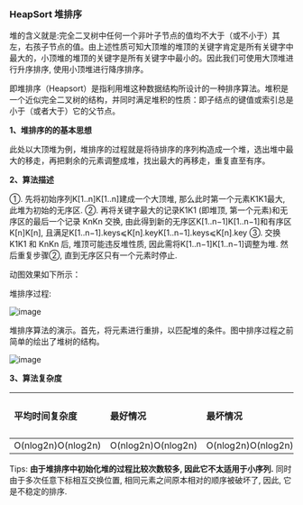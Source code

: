 ### HeapSort 堆排序

堆的含义就是:完全二叉树中任何一个非叶子节点的值均不大于（或不小于）其左，右孩子节点的值。由上述性质可知大顶堆的堆顶的关键字肯定是所有关键字中最大的，小顶堆的堆顶的关键字是所有关键字中最小的。因此我们可使用大顶堆进行升序排序, 使用小顶堆进行降序排序。

即堆排序（Heapsort）是指利用堆这种数据结构所设计的一种排序算法。堆积是一个近似完全二叉树的结构，并同时满足堆积的性质：即子结点的键值或索引总是小于（或者大于）它的父节点。

**1、堆排序的的基本思想**

​	此处以大顶堆为例，堆排序的过程就是将待排序的序列构造成一个堆，选出堆中最大的移走，再把剩余的元素调整成堆，找出最大的再移走，重复直至有序。

**2、算法描述**

①. 先将初始序列K[1..n]K[1..n]建成一个大顶堆, 那么此时第一个元素K1K1最大, 此堆为初始的无序区.
②. 再将关键字最大的记录K1K1 (即堆顶, 第一个元素)和无序区的最后一个记录 KnKn 交换, 由此得到新的无序区K[1..n−1]K[1..n−1]和有序区K[n]K[n], 且满足K[1..n−1].keys⩽K[n].keyK[1..n−1].keys⩽K[n].key
③. 交换K1K1 和 KnKn 后, 堆顶可能违反堆性质, 因此需将K[1..n−1]K[1..n−1]调整为堆. 然后重复步骤②, 直到无序区只有一个元素时停止.

动图效果如下所示：

堆排序过程:

![image](https://tva1.sinaimg.cn/large/007S8ZIlgy1gi8rse0kqvg30f70a4u0x.gif)

堆排序算法的演示。首先，将元素进行重排，以匹配堆的条件。图中排序过程之前简单的绘出了堆树的结构。

![image](https://tva1.sinaimg.cn/large/007S8ZIlgy1gi8ru53xx5g307s05ydn6.gif)



**3、算法复杂度**

| 平均时间复杂度     | 最好情况           | 最坏情况           | 空间复杂度 |
| :----------------- | :----------------- | :----------------- | :--------- |
| O(nlog2n)O(nlog2⁡n) | O(nlog2n)O(nlog2⁡n) | O(nlog2n)O(nlog2⁡n) | O(1)       |

Tips: **由于堆排序中初始化堆的过程比较次数较多, 因此它不太适用于小序列.** 同时由于多次任意下标相互交换位置, 相同元素之间原本相对的顺序被破坏了, 因此, 它是不稳定的排序.
